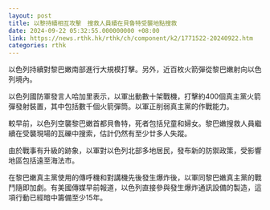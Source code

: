 ```yaml
---
layout: post
title: 以黎持續相互攻擊　搜救人員續在貝魯特受襲地點搜救
date: 2024-09-22 05:32:55.000000000 +08:00
link: https://news.rthk.hk/rthk/ch/component/k2/1771522-20240922.htm
categories: rthk
---
```


以色列持續對黎巴嫩南部進行大規模打擊。另外，近百枚火箭彈從黎巴嫩射向以色列境內。

以色列國防軍發言人哈加里表示，以軍出動數十架戰機，打擊約400個真主黨火箭彈發射裝置，其中包括數千個火箭彈筒。以軍正削弱真主黨的作戰能力。

較早前，以色列空襲黎巴嫩首都貝魯特，死者包括兒童和婦女。黎巴嫩搜救人員繼續在受襲現場的瓦礫中搜索，估計仍然有至少廿多人失蹤。

由於戰事有升級的跡象，以軍對以色列北部多地居民，發布新的防禦政策，受影響地區包括遠至海法市。

在黎巴嫩真主黨使用的傳呼機和對講機先後發生爆炸後，以軍同黎巴嫩真主黨的戰鬥隨即加劇。有美國傳媒早前報道，以色列直接參與發生爆炸通訊設備的製造，這項行動已經暗中籌備至少15年。
